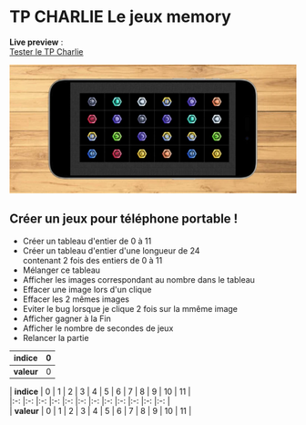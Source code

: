 # TP CHARLIE Le jeux memory
**Live preview**  :    
[Tester le TP Charlie](https://www.sevenvalley.fr/tp-javascript/tpc)  

![alt text](tpc.webp)
  
## Créer un jeux pour téléphone portable !

- Créer un tableau d'entier de 0 à 11    
- Créer un tableau d'entier d'une longueur de 24   
contenant 2 fois des entiers de 0 à 11  
- Mélanger ce tableau  
- Afficher les images correspondant au nombre dans le tableau  
- Effacer une image lors d'un clique  
- Effacer les 2 mêmes images  
- Eviter le bug lorsque je clique 2 fois sur la mmême image  
- Afficher gagner à la Fin  
- Afficher le nombre de secondes de jeux  
- Relancer la partie  



| **indice** | 0 |  
|:-: |:-:  |
|   **valeur** | 0 | 

| **indice** | 0 | 1 | 2 | 3 | 4 | 5 | 6 | 7 | 8 | 9 | 10 | 11 |  
|:-: |:-: |:-: |:-: |:-: |:-: |:-: |:-: |:-: |:-: |:-: |:-: |  
|   **valeur** | 0 | 1 | 2 | 3 | 4 | 5 | 6 | 7 | 8 | 9 | 10 | 11 |  
